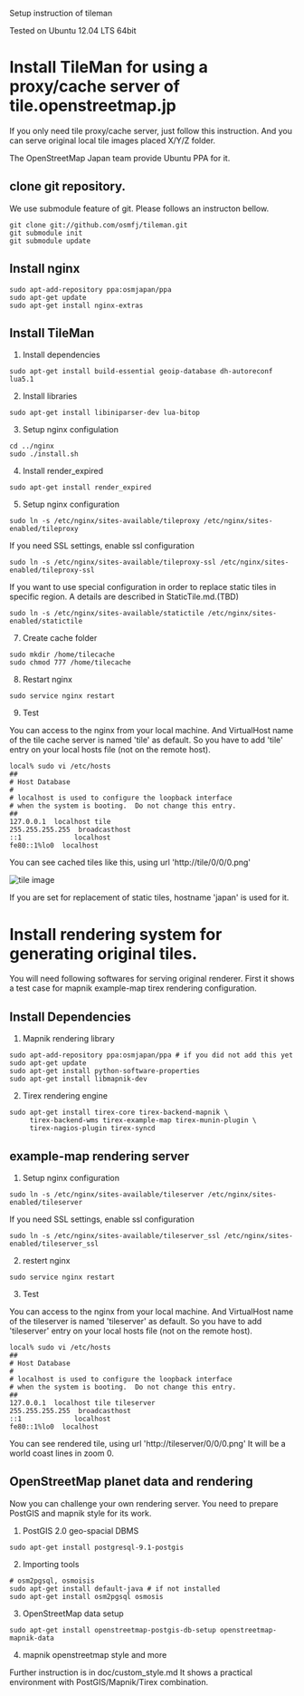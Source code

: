 Setup instruction of tileman

Tested on Ubuntu 12.04 LTS 64bit

# Install TileMan for using a proxy/cache server of tile.openstreetmap.jp

If you only need tile proxy/cache server, just follow this instruction.
And you can serve original local tile images placed X/Y/Z folder.

The OpenStreetMap Japan team provide Ubuntu PPA for it.

## clone git repository.

We use submodule feature of git.
Please follows an instructon bellow.

```
git clone git://github.com/osmfj/tileman.git
git submodule init
git submodule update
```

## Install nginx

```
sudo apt-add-repository ppa:osmjapan/ppa
sudo apt-get update
sudo apt-get install nginx-extras
```

## Install TileMan

1. Install dependencies

  ```
  sudo apt-get install build-essential geoip-database dh-autoreconf lua5.1
  ```

2. Install libraries

  ```
  sudo apt-get install libiniparser-dev lua-bitop
  ```

3. Setup nginx configulation

  ```
  cd ../nginx
  sudo ./install.sh
  ```

4. Install render_expired

  ```
  sudo apt-get install render_expired
  ```

5. Setup nginx configuration

  ```
  sudo ln -s /etc/nginx/sites-available/tileproxy /etc/nginx/sites-enabled/tileproxy
  ```

  If you need SSL settings, enable ssl configuration

  ```
  sudo ln -s /etc/nginx/sites-available/tileproxy-ssl /etc/nginx/sites-enabled/tileproxy-ssl
  ```

  If you want to use special configuration in order to replace static tiles in specific region.
  A details are described in StaticTile.md.(TBD)
  
  ```
  sudo ln -s /etc/nginx/sites-available/statictile /etc/nginx/sites-enabled/statictile
  ```

7. Create cache folder

  ```
  sudo mkdir /home/tilecache
  sudo chmod 777 /home/tilecache
  ```

8. Restart nginx

  ```
  sudo service nginx restart
  ```

9. Test

  You can access to the nginx from your local machine. And VirtualHost name of the tile cache server is named 'tile' as default. So you have to add 'tile' entry on your local hosts file (not on the remote host).

  ```
  local% sudo vi /etc/hosts
  ##
  # Host Database
  #
  # localhost is used to configure the loopback interface
  # when the system is booting.  Do not change this entry.
  ##
  127.0.0.1  localhost tile
  255.255.255.255  broadcasthost
  ::1             localhost
  fe80::1%lo0  localhost
  ```

  You can see cached tiles like this, using url 'http://tile/0/0/0.png'

  ![tile image](https://dl.dropbox.com/u/442212/qiita/tilecache_image.png)

  If you are set for replacement of static tiles, hostname 'japan' is used for it.
  
  
# Install rendering system for generating original tiles.

You will need following softwares for serving original renderer.
First it shows a test case for mapnik example-map tirex rendering configuration.

## Install Dependencies

1. Mapnik rendering library

  ```
  sudo apt-add-repository ppa:osmjapan/ppa # if you did not add this yet
  sudo apt-get update
  sudo apt-get install python-software-properties
  sudo apt-get install libmapnik-dev
  ```

2. Tirex rendering engine

  ```
  sudo apt-get install tirex-core tirex-backend-mapnik \
       tirex-backend-wms tirex-example-map tirex-munin-plugin \
       tirex-nagios-plugin tirex-syncd
  ```

## example-map rendering server

1. Setup nginx configuration

  ```
  sudo ln -s /etc/nginx/sites-available/tileserver /etc/nginx/sites-enabled/tileserver
  ```

 If you need SSL settings, enable ssl configuration

  ```
  sudo ln -s /etc/nginx/sites-available/tileserver_ssl /etc/nginx/sites-enabled/tileserver_ssl
  ```

2. restert nginx

  ```
  sudo service nginx restart
  ```

3. Test

  You can access to the nginx from your local machine. And VirtualHost name of the tileserver is named 'tileserver' as default. So you have to add 'tileserver' entry on your local hosts file (not on the remote host).

  ```
  local% sudo vi /etc/hosts
  ##
  # Host Database
  #
  # localhost is used to configure the loopback interface
  # when the system is booting.  Do not change this entry.
  ##
  127.0.0.1  localhost tile tileserver
  255.255.255.255  broadcasthost
  ::1             localhost
  fe80::1%lo0  localhost
  ```

  You can see rendered tile, using url 'http://tileserver/0/0/0.png'
  It will be a world coast lines in zoom 0.
  

## OpenStreetMap planet data and rendering
  
  Now you can challenge your own rendering server.
  You need to prepare PostGIS and mapnik style for its work.
  
1. PostGIS 2.0 geo-spacial DBMS

  ```
  sudo apt-get install postgresql-9.1-postgis
  ```

2. Importing tools

  ```
  # osm2pgsql, osmoisis
  sudo apt-get install default-java # if not installed
  sudo apt-get install osm2pgsql osmosis
  ```

3. OpenStreetMap data setup

  ```
  sudo apt-get install openstreetmap-postgis-db-setup openstreetmap-mapnik-data
  ```

4. mapnik openstreetmap style and more

  Further instruction is in doc/custom_style.md
  It shows a practical environment with PostGIS/Mapnik/Tirex combination.

